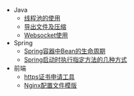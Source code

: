 * Java
  * [线程池的使用](/Java/线程池的使用.md)
  * [导出文件及压缩](/Java/导出文件及压缩.md)
  * [Websocket使用](Java/websocket使用.md)
* Spring
  * [Spring容器中Bean的生命周期](/Spring/Spring容器中Bean的生命周期.md)
  * [Spring启动时执行指定方法的几种方式](/Spring/Spring启动时执行指定方法的几种方式.md)
* 前端
  * [https证书申请工具](/web/https证书申请工具.md)
  * [Nginx配置文件模版](/web/Nginx配置文件模版.md)